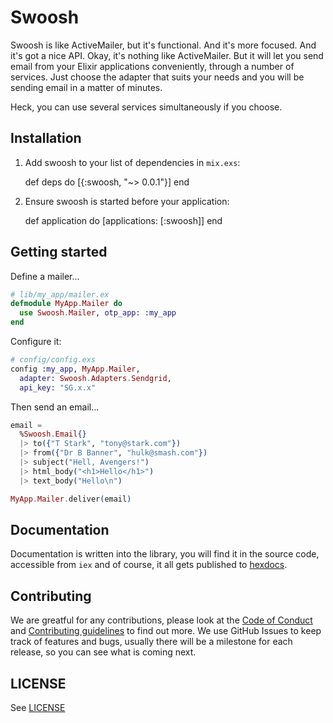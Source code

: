 # Swoosh

Swoosh is like ActiveMailer, but it's functional.  And it's more focused.  And it's got a nice API.  Okay, it's nothing
like ActiveMailer.  But it will let you send email from your Elixir applications conveniently, through a number of
services.  Just choose the adapter that suits your needs and you will be sending email in a matter of minutes.

Heck, you can use several services simultaneously if you choose.


## Installation

1. Add swoosh to your list of dependencies in `mix.exs`:

      def deps do
        [{:swoosh, "~> 0.0.1"}]
      end

2. Ensure swoosh is started before your application:

      def application do
        [applications: [:swoosh]]
      end


## Getting started

Define a mailer...

```elixir
# lib/my_app/mailer.ex
defmodule MyApp.Mailer do
  use Swoosh.Mailer, otp_app: :my_app
end
```

Configure it:

```elixir
# config/config.exs
config :my_app, MyApp.Mailer,
  adapter: Swoosh.Adapters.Sendgrid,
  api_key: "SG.x.x"
```

Then send an email...

```elixir
email =
  %Swoosh.Email{}
  |> to({"T Stark", "tony@stark.com"})
  |> from({"Dr B Banner", "hulk@smash.com"})
  |> subject("Hell, Avengers!")
  |> html_body("<h1>Hello</h1>")
  |> text_body("Hello\n")

MyApp.Mailer.deliver(email)
```

## Documentation

Documentation is written into the library, you will find it in the source code, accessible from `iex` and of course, it
all gets published to [hexdocs](http://hexdocs.pm/swoosh).

## Contributing

We are greatful for any contributions, please look at the [Code of Conduct](CODE_OF_CONDUCT.md) and
[Contributing guidelines](CONTRIBUTING.md) to find out more.  We use GitHub Issues to keep track of features and bugs, usually
there will be a milestone for each release, so you can see what is coming next.

## LICENSE

See [LICENSE](https://github.com/swoosh/swoosh/blob/master/LICENSE.txt)
